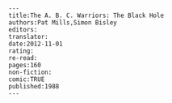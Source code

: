 
    ---
    title:The A. B. C. Warriors: The Black Hole
    authors:Pat Mills,Simon Bisley
    editors:
    translator:
    date:2012-11-01
    rating:
    re-read:
    pages:160
    non-fiction:
    comic:TRUE
    published:1988
    ---

    
